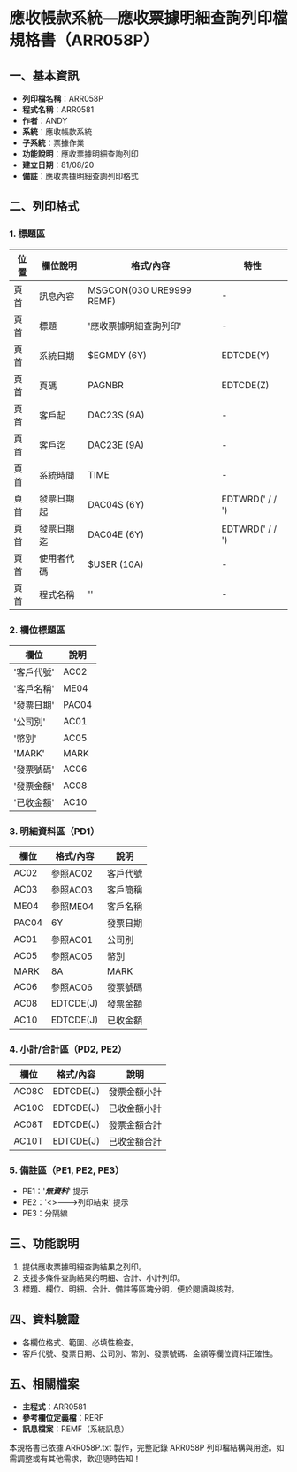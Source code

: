 # 應收帳款系統—應收票據明細查詢列印檔規格書（ARR058P）

## 一、基本資訊
- **列印檔名稱**：ARR058P
- **程式名稱**：ARR0581
- **作者**：ANDY
- **系統**：應收帳款系統
- **子系統**：票據作業
- **功能說明**：應收票據明細查詢列印
- **建立日期**：81/08/20
- **備註**：應收票據明細查詢列印格式

## 二、列印格式

### 1. 標題區
| 位置 | 欄位說明 | 格式/內容 | 特性 |
|------|---------|-----------|------|
| 頁首 | 訊息內容 | MSGCON(030 URE9999 REMF) | - |
| 頁首 | 標題 | '應收票據明細查詢列印' | - |
| 頁首 | 系統日期 | $EGMDY (6Y) | EDTCDE(Y) |
| 頁首 | 頁碼 | PAGNBR | EDTCDE(Z) |
| 頁首 | 客戶起 | DAC23S (9A) | - |
| 頁首 | 客戶迄 | DAC23E (9A) | - |
| 頁首 | 系統時間 | TIME | - |
| 頁首 | 發票日期起 | DAC04S (6Y) | EDTWRD('  /  /  ') |
| 頁首 | 發票日期迄 | DAC04E (6Y) | EDTWRD('  /  /  ') |
| 頁首 | 使用者代碼 | $USER (10A) | - |
| 頁首 | 程式名稱 | '<ARR058P>' | - |

### 2. 欄位標題區
| 欄位 | 說明 |
|------|------|
| '客戶代號' | AC02 |
| '客戶名稱' | ME04 |
| '發票日期' | PAC04 |
| '公司別' | AC01 |
| '幣別' | AC05 |
| 'MARK' | MARK |
| '發票號碼' | AC06 |
| '發票金額' | AC08 |
| '已收金額' | AC10 |

### 3. 明細資料區（PD1）
| 欄位 | 格式/內容 | 說明 |
|------|-----------|------|
| AC02 | 參照AC02 | 客戶代號 |
| AC03 | 參照AC03 | 客戶簡稱 |
| ME04 | 參照ME04 | 客戶名稱 |
| PAC04 | 6Y | 發票日期 |
| AC01 | 參照AC01 | 公司別 |
| AC05 | 參照AC05 | 幣別 |
| MARK | 8A | MARK |
| AC06 | 參照AC06 | 發票號碼 |
| AC08 | EDTCDE(J) | 發票金額 |
| AC10 | EDTCDE(J) | 已收金額 |

### 4. 小計/合計區（PD2, PE2）
| 欄位 | 格式/內容 | 說明 |
|------|-----------|------|
| AC08C | EDTCDE(J) | 發票金額小計 |
| AC10C | EDTCDE(J) | 已收金額小計 |
| AC08T | EDTCDE(J) | 發票金額合計 |
| AC10T | EDTCDE(J) | 已收金額合計 |

### 5. 備註區（PE1, PE2, PE3）
- PE1：'***無資料***' 提示
- PE2：'<<ARR058P>>--->列印結束' 提示
- PE3：分隔線

## 三、功能說明
1. 提供應收票據明細查詢結果之列印。
2. 支援多條件查詢結果的明細、合計、小計列印。
3. 標題、欄位、明細、合計、備註等區塊分明，便於閱讀與核對。

## 四、資料驗證
- 各欄位格式、範圍、必填性檢查。
- 客戶代號、發票日期、公司別、幣別、發票號碼、金額等欄位資料正確性。

## 五、相關檔案
- **主程式**：ARR0581
- **參考欄位定義檔**：RERF
- **訊息檔案**：REMF（系統訊息）

本規格書已依據 ARR058P.txt 製作，完整記錄 ARR058P 列印檔結構與用途。如需調整或有其他需求，歡迎隨時告知！ 